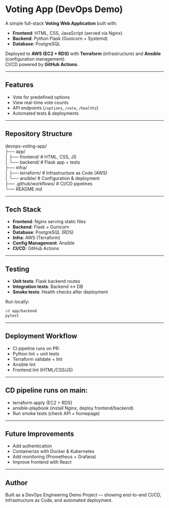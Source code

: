# Voting App (DevOps Demo)

A simple full-stack **Voting Web Application** built with:
- **Frontend**: HTML, CSS, JavaScript (served via Nginx)
- **Backend**: Python Flask (Gunicorn + Systemd)
- **Database**: PostgreSQL

Deployed to **AWS (EC2 + RDS)** with **Terraform** (infrastructure) and **Ansible** (configuration management).  
CI/CD powered by **GitHub Actions**.

---

## Features
- Vote for predefined options
- View real-time vote counts
- API endpoints (`/options`, `/vote`, `/healthz`)
- Automated tests & deployments

---

## Repository Structure
devops-voting-app/ </br>
├── app/ </br>
│ ├── frontend/ # HTML, CSS, JS </br>
│ └── backend/ # Flask app + tests </br>
├── infra/ </br>
│ ├── terraform/ # Infrastructure as Code (AWS) </br>
│ └── ansible/ # Configuration & deployment </br>
├── .github/workflows/ # CI/CD pipelines </br>
└── README.md </br>

---

## Tech Stack

- **Frontend**: Nginx serving static files
- **Backend**: Flask + Gunicorn
- **Database**: PostgreSQL (RDS)
- **Infra**: AWS (Terraform)
- **Config Management**: Ansible
- **CI/CD**: GitHub Actions

---

## Testing

- **Unit tests**: Flask backend routes  
- **Integration tests**: Backend ↔ DB  
- **Smoke tests**: Health checks after deployment  

Run locally:
```bash
cd app/backend
pytest
```

---

## Deployment Workflow
- CI pipeline runs on PR:
- Python lint + unit tests
- Terraform validate + lint
- Ansible lint
- Frontend lint (HTML/CSS/JS)
---

## CD pipeline runs on main:
- terraform apply (EC2 + RDS)
- ansible-playbook (install Nginx, deploy frontend/backend)
- Run smoke tests (check API + homepage)

---

## Future Improvements
- Add authentication
- Containerize with Docker & Kubernetes
- Add monitoring (Prometheus + Grafana)
- Improve frontend with React

---

## Author
Built as a DevOps Engineering Demo Project — showing end-to-end CI/CD, Infrastructure as Code, and automated deployment.
